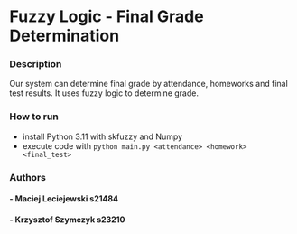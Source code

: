 # Fuzzy Logic - Final Grade Determination

### Description
Our system can determine final grade by attendance, homeworks and final test results. It uses fuzzy logic to determine grade.

### How to run
- install Python 3.11 with skfuzzy and Numpy
- execute code with `python main.py <attendance> <homework> <final_test>`

### Authors
#### - Maciej Leciejewski s21484
#### - Krzysztof Szymczyk s23210